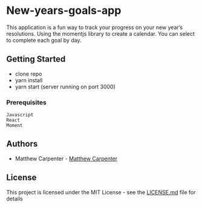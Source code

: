 # New-years-goals-app

This application is a fun way to track your progress on your new year’s resolutions. Using the momentjs library to create a calendar. You can select to complete each goal by day. 

## Getting Started
- clone repo
- yarn install 
- yarn start (server running on port 3000)

### Prerequisites

```
Javascript
React
Moment 
```

## Authors

* Matthew Carpenter  - [Matthew Carpenter](https://github.com/diddy225)

## License

This project is licensed under the MIT License - see the [LICENSE.md](LICENSE.md) file for details
